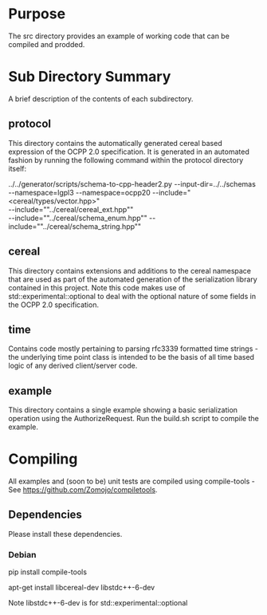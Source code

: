 # Purpose

The src directory provides an example of working code that can be compiled and
prodded.

# Sub Directory Summary

A brief description of the contents of each subdirectory.

## protocol

This directory contains the automatically generated cereal based expression of
the OCPP 2.0 specification. It is generated in an automated fashion by running
the following command within the protocol directory itself:

  ../../generator/scripts/schema-to-cpp-header2.py
    --input-dir=../../schemas  
    --namespace=lgpl3
    --namespace=ocpp20
    --include="<cereal/types/vector.hpp>"  
    --include="\"../cereal/cereal_ext.hpp\""  
    --include="\"../cereal/schema_enum.hpp\""
    --include="\"../cereal/schema_string.hpp\""

## cereal

This directory contains extensions and additions to the cereal namespace that
are used as part of the automated generation of the serialization library
contained in this project. Note this code makes use of
std::experimental::optional to deal with the optional nature of some fields in
the OCPP 2.0 specification.

## time

Contains code mostly pertaining to parsing rfc3339 formatted time strings -
the underlying time point class is intended to be the basis of all time based
logic of any derived client/server code.

## example

This directory contains a single example showing a basic serialization operation
using the AuthorizeRequest. Run the build.sh script to compile the example.

# Compiling

All examples and (soon to be) unit tests are compiled using compile-tools - See
https://github.com/Zomojo/compiletools.


## Dependencies

Please install these dependencies.

### Debian

pip install compile-tools

apt-get install libcereal-dev libstdc++-6-dev

Note libstdc++-6-dev is for std::experimental::optional

